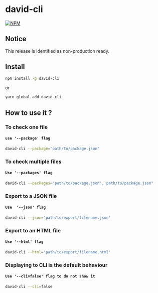 # david-cli
[![NPM](https://nodei.co/npm/david-cli.png?downloads=true&downloadRank=true&stars=true)](https://nodei.co/npm/david-cli/)

## Notice
This release is identified as non-production ready.

## Install
```bash
npm install -g david-cli
``` 
or 
```bash
yarn global add david-cli
``` 

## How to use it ?

### To check one file
####  `use '--package' flag`
```bash
david-cli --package="path/to/package.json"
``` 

### To check multiple files
#### `Use '--packages' flag`
```bash
david-cli --packages="path/to/package.json','path/to/package.json"
``` 

### Export to a JSON file
#### `Use  '--json' flag`
```bash
david-cli --json='path/to/export/filename.json'
```

### Export to an HTML file
#### `Use '--html' flag`
```bash
david-cli --html='path/to/export/filename.html'
```

### Displaying to CLI is the default behaviour
#### `Use '--cli=false' flag to do not show it`
```bash
david-cli --cli=false
```
